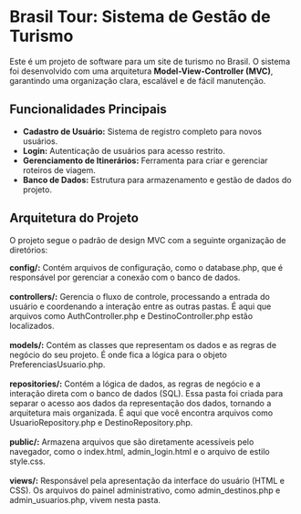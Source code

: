 # Brasil Tour: Sistema de Gestão de Turismo

Este é um projeto de software para um site de turismo no Brasil. O sistema foi desenvolvido com uma arquitetura **Model-View-Controller (MVC)**, garantindo uma organização clara, escalável e de fácil manutenção.

## Funcionalidades Principais

-   **Cadastro de Usuário:** Sistema de registro completo para novos usuários.
-   **Login:** Autenticação de usuários para acesso restrito.
-   **Gerenciamento de Itinerários:** Ferramenta para criar e gerenciar roteiros de viagem.
-   **Banco de Dados:** Estrutura para armazenamento e gestão de dados do projeto.

## Arquitetura do Projeto

O projeto segue o padrão de design MVC com a seguinte organização de diretórios:

**config/:** Contém arquivos de configuração, como o database.php, que é responsável por gerenciar a conexão com o banco de dados.
<br><br>
**controllers/:** Gerencia o fluxo de controle, processando a entrada do usuário e coordenando a interação entre as outras pastas. É aqui que arquivos como AuthController.php e DestinoController.php estão localizados.
<br><br>
**models/:** Contém as classes que representam os dados e as regras de negócio do seu projeto. É onde fica a lógica para o objeto PreferenciasUsuario.php.
<br><br>
**repositories/:** Contém a lógica de dados, as regras de negócio e a interação direta com o banco de dados (SQL). Essa pasta foi criada para separar o acesso aos dados da representação dos dados, tornando a arquitetura mais organizada. É aqui que você encontra arquivos como UsuarioRepository.php e DestinoRepository.php.
<br><br>
**public/:** Armazena arquivos que são diretamente acessíveis pelo navegador, como o index.html, admin_login.html e o arquivo de estilo style.css.
<br><br>
**views/:** Responsável pela apresentação da interface do usuário (HTML e CSS). Os arquivos do painel administrativo, como admin_destinos.php e admin_usuarios.php, vivem nesta pasta.


